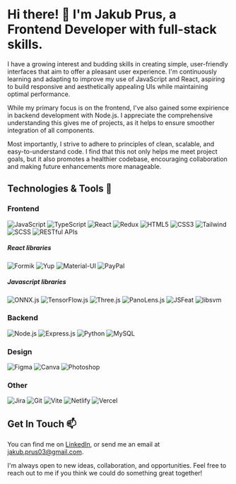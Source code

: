 # Hi there! 👋  I'm Jakub Prus, a Frontend Developer with full-stack skills.

I have a growing interest and budding skills in creating simple, user-friendly interfaces that aim to offer a pleasant user experience. I'm continuously learning and adapting to improve my use of JavaScript and React, aspiring to build responsive and aesthetically appealing UIs while maintaining optimal performance.

While my primary focus is on the frontend, I've also gained some expirience in backend development with Node.js. I appreciate the comprehensive understanding this gives me of projects, as it helps to ensure smoother integration of all components.

Most importantly, I strive to adhere to principles of clean, scalable, and easy-to-understand code. I find that this not only helps me meet project goals, but it also promotes a healthier codebase, encouraging collaboration and making future enhancements more manageable.

## Technologies & Tools 🚀

### Frontend 
![JavaScript](https://img.shields.io/badge/-JavaScript-F7DF1E?logo=javascript&logoColor=white&style=for-the-badge)
![TypeScript](https://img.shields.io/badge/-TypeScript-3178C6?logo=typescript&logoColor=white&style=for-the-badge)
![React](https://img.shields.io/badge/-React-61DAFB?logo=react&logoColor=white&style=for-the-badge)
![Redux](https://img.shields.io/badge/-Redux-764ABC?logo=redux&logoColor=white&style=for-the-badge)
![HTML5](https://img.shields.io/badge/-HTML5-E34F26?logo=html5&logoColor=white&style=for-the-badge)
![CSS3](https://img.shields.io/badge/-CSS-1572B6?logo=css3&logoColor=white&style=for-the-badge)
![Tailwind](https://img.shields.io/badge/-Tailwind-38B2AC?logo=tailwind-css&logoColor=white&style=for-the-badge)
![SCSS](https://img.shields.io/badge/-SCSS-CC6699?logo=sass&logoColor=white&style=for-the-badge)
![RESTful APIs](https://img.shields.io/badge/-RESTful%20APIs-FF6C37?logo=apiary&logoColor=white&style=for-the-badge)

##### React libraries
![Formik](https://img.shields.io/badge/-Formik-F2C94C?logo=javascript&logoColor=white&style=for-the-badge)
![Yup](https://img.shields.io/badge/-Yup-F2C94C?logo=javascript&logoColor=white&style=for-the-badge)
![Material-UI](https://img.shields.io/badge/-Material--UI-0081CB?logo=material-ui&logoColor=white&style=for-the-badge)
![PayPal](https://img.shields.io/badge/-PayPal-00457C?logo=paypal&logoColor=white&style=for-the-badge)

##### Javascript libraries
![ONNX.js](https://img.shields.io/badge/-ONNX-0071C5?logo=onnx&logoColor=white&style=for-the-badge)
![TensorFlow.js](https://img.shields.io/badge/-TensorFlow.js-FF6F00?logo=tensorflow&logoColor=white&style=for-the-badge)
![Three.js](https://img.shields.io/badge/-Three.js-000000?logo=three.js&logoColor=white&style=for-the-badge)
![PanoLens.js](https://img.shields.io/badge/-PanoLens.js-F2C94C?logo=javascript&logoColor=white&style=for-the-badge)
![JSFeat](https://img.shields.io/badge/-JSFeat-F2C94C?logo=javascript&logoColor=white&style=for-the-badge)
![libsvm](https://img.shields.io/badge/-libsvm--js-F2C94C?logo=javascript&logoColor=white&style=for-the-badge)

### Backend 
![Node.js](https://img.shields.io/badge/-Node.js-339933?logo=node.js&logoColor=white&style=for-the-badge)
![Express.js](https://img.shields.io/badge/-Express.js-000000?logo=express&logoColor=white&style=for-the-badge)
![Python](https://img.shields.io/badge/-Python-3776AB?logo=python&logoColor=white&style=for-the-badge)
![MySQL](https://img.shields.io/badge/-MySQL-4479A1?logo=mysql&logoColor=white&style=for-the-badge)

### Design 
![Figma](https://img.shields.io/badge/-Figma-F24E1E?logo=figma&logoColor=white&style=for-the-badge)
![Canva](https://img.shields.io/badge/-Canva-00C4CC?logo=canva&logoColor=white&style=for-the-badge)
![Photoshop](https://img.shields.io/badge/-Photoshop-31A8FF?logo=adobe-photoshop&logoColor=white&style=for-the-badge)

### Other 
![Jira](https://img.shields.io/badge/-Jira-0052CC?logo=jira&logoColor=white&style=for-the-badge)
![Git](https://img.shields.io/badge/-Git-F05032?logo=git&logoColor=white&style=for-the-badge)
![Vite](https://img.shields.io/badge/-Vite-646CFF?logo=vite&logoColor=white&style=for-the-badge)
![Netlify](https://img.shields.io/badge/-Netlify-00C7B7?logo=netlify&logoColor=white&style=for-the-badge)
![Vercel](https://img.shields.io/badge/-Vercel-000000?logo=vercel&logoColor=white&style=for-the-badge)


## Get In Touch 📫

You can find me on [LinkedIn](https://www.linkedin.com/in/jakub-prus/), or send me an email at jakub.prus03@gmail.com.

I'm always open to new ideas, collaboration, and opportunities. Feel free to reach out to me if you think we could do something great together!

